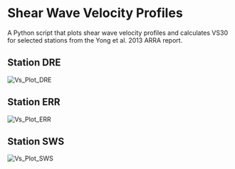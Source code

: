 # Shear Wave Velocity Profiles
A Python script that plots shear wave velocity profiles and calculates VS30 for selected stations from the Yong et al. 2013 ARRA report.

## Station DRE
![Vs_Plot_DRE](https://user-images.githubusercontent.com/74040471/141198923-c62cb8df-7dc0-4247-8d8d-a9d45d48e8ad.png)

## Station ERR
![Vs_Plot_ERR](https://user-images.githubusercontent.com/74040471/141198945-f9d3606d-3532-4c35-89f1-a87cdc74b7df.png)

## Station SWS
![Vs_Plot_SWS](https://user-images.githubusercontent.com/74040471/141198984-f672888e-689a-4140-b912-c4ff87ff12c2.png)
